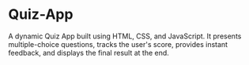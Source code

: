 # Quiz-App
A dynamic Quiz App built using HTML, CSS, and JavaScript. It presents multiple-choice questions, tracks the user's score, provides instant feedback, and displays the final result at the end.
